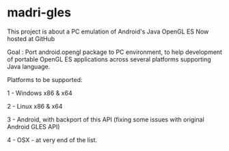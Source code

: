 # madri-gles

This project is about a PC emulation of Android's Java OpenGL ES
Now hosted at GitHub

Goal : Port android.opengl package to PC environment, to help development of portable OpenGL ES applications 
across several platforms supporting Java language.

Platforms to be supported:

1 - Windows x86 & x64

2 - Linux x86 & x64

3 - Android, with backport of this API (fixing some issues with original Android GLES API)

4 - OSX - at very end of the list. 
